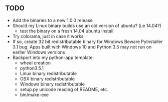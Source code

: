 TODO
----
* Add the binaries to a new 1.0.0 release
* Should my Linux binary builds use an old version of ubuntu? (i.e 14.04?)
    * test the binary on a fresh 14.04 ubuntu install
* Try colorama, just in case it works
* If so, create 32 bit redistributable binary for Windows
    Beware PyInstaller 3.1 bug:
        Apps built with Windows 10 and Python 3.5 may not run on earlier
        Windows versions
* Backport into my python-app template:
    * wheel creation
    * python3.5.1
    * Linux binary redistributable
    * OSX binary redistributable
    * Windows binary redistributable
    * setup.py unicode reading of README, etc.
    * bin/make-exe

